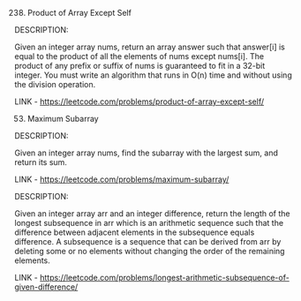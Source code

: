 238. Product of Array Except Self

DESCRIPTION:

Given an integer array nums, return an array answer such that answer[i] is equal to the product of all the elements of nums except nums[i].
The product of any prefix or suffix of nums is guaranteed to fit in a 32-bit integer.
You must write an algorithm that runs in O(n) time and without using the division operation.

LINK - https://leetcode.com/problems/product-of-array-except-self/


53. Maximum Subarray

DESCRIPTION:

Given an integer array nums, find the subarray with the largest sum, and return its sum.

LINK - https://leetcode.com/problems/maximum-subarray/




DESCRIPTION:

Given an integer array arr and an integer difference, return the length of the longest subsequence in arr which is an arithmetic sequence such that the difference between adjacent elements in the subsequence equals difference.
A subsequence is a sequence that can be derived from arr by deleting some or no elements without changing the order of the remaining elements.

LINK - https://leetcode.com/problems/longest-arithmetic-subsequence-of-given-difference/
